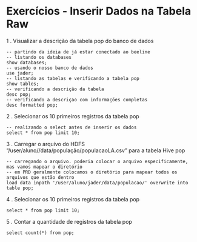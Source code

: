 # Exercícios - Inserir Dados na Tabela Raw 

1 . Visualizar a descrição da tabela pop do banco de dados
  
    -- partindo da ideia de já estar conectado ao beeline
    -- listando os databases
    show databases;
    -- usando o nosso banco de dados
    use jader;
    -- listando as tabelas e verificando a tabela pop
    show tables;
    -- verificando a descrição da tabela
    desc pop;
    -- verificando a descriçao com informações completas
    desc formatted pop;

2 . Selecionar os 10 primeiros registros da tabela pop

    -- realizando o select antes de inserir os dados
    select * from pop limit 10;

3 . Carregar o arquivo do HDFS “/user/aluno//data/população/populacaoLA.csv” para a tabela Hive pop
    
    -- carregando o arquivo. poderia colocar o arquivo especificamente, mas vamos mapear o diretório
    -- em PRD geralmente colocamos o diretório para mapear todos os arquivos que estão dentro
    load data inpath '/user/aluno/jader/data/populacao/' overwrite into table pop; 

4 . Selecionar os 10 primeiros registros da tabela pop

    select * from pop limit 10;

5 . Contar a quantidade de registros da tabela pop

    select count(*) from pop;
